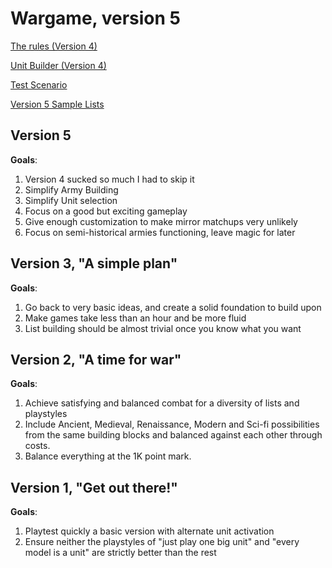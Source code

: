 # Wargame, version 5

[The rules (Version 4)](rules.markdown)

[Unit Builder (Version 4)](unit-builder.markdown)

[Test Scenario](scenarios/test.markdown)

[Version 5 Sample Lists](ListsV5/index.md)

## Version 5

**Goals**:

1. Version 4 sucked so much I had to skip it
2. Simplify Army Building
3. Simplify Unit selection
4. Focus on a good but exciting gameplay
5. Give enough customization to make mirror matchups very unlikely
6. Focus on semi-historical armies functioning, leave magic for later

## Version 3, "A simple plan"

**Goals**:

1. Go back to very basic ideas, and create a solid foundation to build upon
2. Make games take less than an hour and be more fluid
3. List building should be almost trivial once you know what you want

## Version 2, "A time for war"

**Goals**:

1. Achieve satisfying and balanced combat for a diversity of lists and playstyles
2. Include Ancient, Medieval, Renaissance, Modern and Sci-fi possibilities from the same building blocks and balanced against each other through costs.
3. Balance everything at the 1K point mark.

## Version 1, "Get out there!"

**Goals**:

1. Playtest quickly a basic version with alternate unit activation
2. Ensure neither the playstyles of "just play one big unit" and "every model is a unit" are strictly better than the rest
